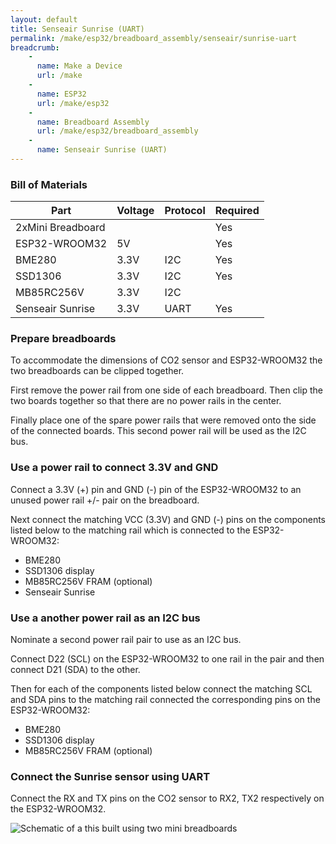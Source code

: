 ```yaml
---
layout: default
title: Senseair Sunrise (UART)
permalink: /make/esp32/breadboard_assembly/senseair/sunrise-uart
breadcrumb:
    - 
      name: Make a Device
      url: /make
    - 
      name: ESP32
      url: /make/esp32
    -
      name: Breadboard Assembly
      url: /make/esp32/breadboard_assembly
    - 
      name: Senseair Sunrise (UART)
---
```

### Bill of Materials

|Part|Voltage|Protocol|Required|
|--|--|--|--|
|2xMini Breadboard|||Yes|
|ESP32-WROOM32|5V||Yes|
|BME280|3.3V|I2C|Yes|
|SSD1306|3.3V|I2C|Yes|
|MB85RC256V|3.3V|I2C||
|Senseair Sunrise|3.3V|UART|Yes|

### Prepare breadboards
To accommodate the dimensions of CO2 sensor and ESP32-WROOM32 the two breadboards can be clipped together. 

First remove the power rail from one side of each breadboard. Then clip the two boards together so that there are no power rails in the center. 

Finally place one of the spare power rails that were removed onto the side of the connected boards. This second power rail will be used as the I2C bus.

### Use a power rail to connect 3.3V and GND
Connect a 3.3V (+) pin and GND (-) pin of the ESP32-WROOM32 to an unused power rail +/- pair on the breadboard. 

Next connect the matching VCC (3.3V) and GND (-) pins on the components listed below to the matching rail which is connected to the ESP32-WROOM32:
- BME280
- SSD1306 display
- MB85RC256V FRAM (optional)
- Senseair Sunrise

### Use a another power rail as an I2C bus
Nominate a second power rail pair to use as an I2C bus. 

Connect D22 (SCL) on the ESP32-WROOM32 to one rail in the pair and then connect D21 (SDA) to the other. 

Then for each of the components listed below connect the matching SCL and SDA pins to the matching rail connected the corresponding pins on the ESP32-WROOM32:
- BME280
- SSD1306 display
- MB85RC256V FRAM (optional) 

### Connect the Sunrise sensor using UART
Connect the RX and TX pins on the CO2 sensor to RX2, TX2 respectively on the ESP32-WROOM32.


![Schematic of a this built using two mini breadboards](https://i.ibb.co/B2pkZxP/breadboard-sunrise.png)
